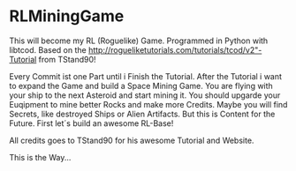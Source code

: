 # RLMiningGame

This will become my RL (Roguelike) Game.
Programmed in Python with libtcod.
Based on the http://rogueliketutorials.com/tutorials/tcod/v2"-Tutorial from TStand90!

Every Commit ist one Part until i Finish the Tutorial. After the Tutorial i want to expand the Game and build a Space Mining Game. You are flying with your ship to the next Asteroid and start mining it. You should upgarde your Euqipment to mine better Rocks and make more Credits. Maybe you will find Secrets, like destroyed Ships or Alien Artifacts. But this is Content for the Future. First let´s build an awesome RL-Base!

All credits goes to TStand90 for his awesome Tutorial and Website.

This is the Way...
